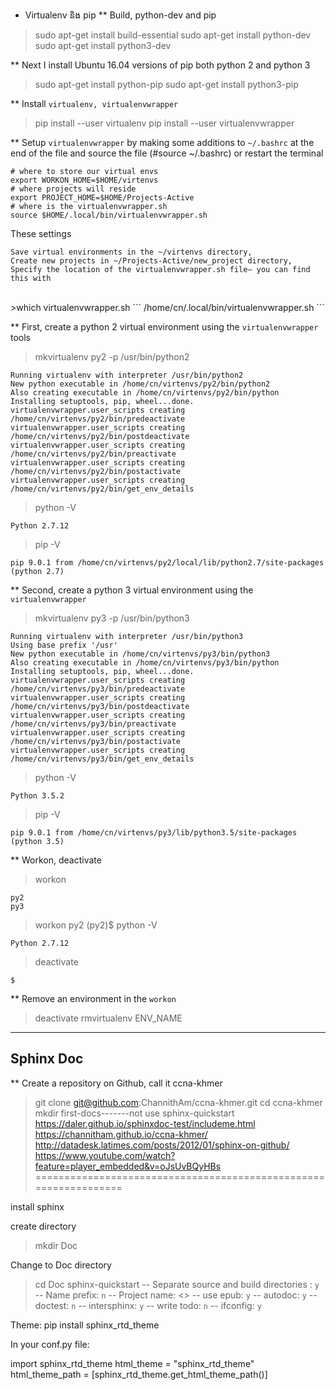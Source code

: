 * Virtualenv និង pip
** Build, python-dev and pip
>sudo apt-get install build-essential
>sudo apt-get install python-dev
>sudo apt-get install python3-dev

** Next I install Ubuntu 16.04 versions of pip both python 2 and python 3
>sudo apt-get install python-pip
>sudo apt-get install python3-pip

** Install `virtualenv, virtualenvwrapper`
>pip install --user virtualenv
>pip install --user virtualenvwrapper

** Setup `virtualenvwrapper` by making some additions to `~/.bashrc` at the end of the file and source the file (#source ~/.bashrc) or restart the terminal
```
# where to store our virtual envs
export WORKON_HOME=$HOME/virtenvs
# where projects will reside
export PROJECT_HOME=$HOME/Projects-Active
# where is the virtualenvwrapper.sh
source $HOME/.local/bin/virtualenvwrapper.sh
```
These settings

    Save virtual environments in the ~/virtenvs directory,
    Create new projects in ~/Projects-Active/new_project directory,
    Specify the location of the virtualenvwrapper.sh file– you can find this with
</br>
>which virtualenvwrapper.sh
```
/home/cn/.local/bin/virtualenvwrapper.sh
```

** First, create a python 2 virtual environment using the `virtualenvwrapper` tools
>mkvirtualenv py2 -p /usr/bin/python2
```
Running virtualenv with interpreter /usr/bin/python2
New python executable in /home/cn/virtenvs/py2/bin/python2
Also creating executable in /home/cn/virtenvs/py2/bin/python
Installing setuptools, pip, wheel...done.
virtualenvwrapper.user_scripts creating /home/cn/virtenvs/py2/bin/predeactivate
virtualenvwrapper.user_scripts creating /home/cn/virtenvs/py2/bin/postdeactivate
virtualenvwrapper.user_scripts creating /home/cn/virtenvs/py2/bin/preactivate
virtualenvwrapper.user_scripts creating /home/cn/virtenvs/py2/bin/postactivate
virtualenvwrapper.user_scripts creating /home/cn/virtenvs/py2/bin/get_env_details
```

> python -V
```
Python 2.7.12
```
>pip -V
```
pip 9.0.1 from /home/cn/virtenvs/py2/local/lib/python2.7/site-packages (python 2.7)
```

** Second, create a python 3 virtual environment using the `virtualenvwrapper`
>mkvirtualenv py3 -p /usr/bin/python3
```
Running virtualenv with interpreter /usr/bin/python3
Using base prefix '/usr'
New python executable in /home/cn/virtenvs/py3/bin/python3
Also creating executable in /home/cn/virtenvs/py3/bin/python
Installing setuptools, pip, wheel...done.
virtualenvwrapper.user_scripts creating /home/cn/virtenvs/py3/bin/predeactivate
virtualenvwrapper.user_scripts creating /home/cn/virtenvs/py3/bin/postdeactivate
virtualenvwrapper.user_scripts creating /home/cn/virtenvs/py3/bin/preactivate
virtualenvwrapper.user_scripts creating /home/cn/virtenvs/py3/bin/postactivate
virtualenvwrapper.user_scripts creating /home/cn/virtenvs/py3/bin/get_env_details
```

>python -V
```
Python 3.5.2
```
>pip -V
```
pip 9.0.1 from /home/cn/virtenvs/py3/lib/python3.5/site-packages (python 3.5)
```
** Workon, deactivate
>workon
```
py2
py3
```
>workon py2
(py2)$ python -V
```
Python 2.7.12
```
>deactivate
```
$
```

** Remove an environment in the `workon`
>deactivate
>rmvirtualenv ENV_NAME

------------------------------------------------

## Sphinx Doc

** Create a repository on Github, call it ccna-khmer
>git clone git@github.com:ChannithAm/ccna-khmer.git
>cd ccna-khmer
>mkdir first-docs-------not use
>sphinx-quickstart
https://daler.github.io/sphinxdoc-test/includeme.html
https://channitham.github.io/ccna-khmer/
http://datadesk.latimes.com/posts/2012/01/sphinx-on-github/
https://www.youtube.com/watch?feature=player_embedded&v=oJsUvBQyHBs
=================================================================

install sphinx
>

create directory
> mkdir Doc

Change to Doc directory
> cd Doc
> sphinx-quickstart
-- Separate source and build directories : `y`
-- Name prefix: `n`
-- Project name: <>
-- use epub: `y`
-- autodoc: `y`
-- doctest: `n`
-- intersphinx: `y`
-- write todo: `n`
-- ifconfig: `y`

Theme:
pip install sphinx_rtd_theme

In your conf.py file:

import sphinx_rtd_theme
html_theme = "sphinx_rtd_theme"
html_theme_path = [sphinx_rtd_theme.get_html_theme_path()]


